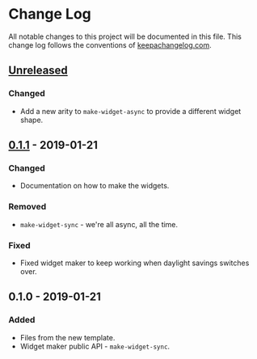 # Change Log
All notable changes to this project will be documented in this file. This change log follows the conventions of [keepachangelog.com](http://keepachangelog.com/).

## [Unreleased]
### Changed
- Add a new arity to `make-widget-async` to provide a different widget shape.

## [0.1.1] - 2019-01-21
### Changed
- Documentation on how to make the widgets.

### Removed
- `make-widget-sync` - we're all async, all the time.

### Fixed
- Fixed widget maker to keep working when daylight savings switches over.

## 0.1.0 - 2019-01-21
### Added
- Files from the new template.
- Widget maker public API - `make-widget-sync`.

[Unreleased]: https://github.com/your-name/ckampfe.ascii_stl/compare/0.1.1...HEAD
[0.1.1]: https://github.com/your-name/ckampfe.ascii_stl/compare/0.1.0...0.1.1
